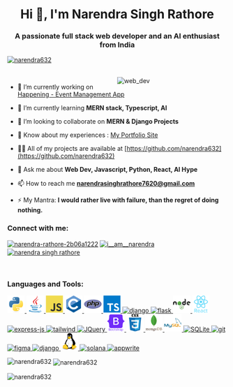 <h1 align="center">Hi 👋, I'm Narendra Singh Rathore</h1>
<h3 align="center">A passionate full stack web developer and an AI enthusiast from India</h3>


<p align="left"> <a href="https://github.com/ryo-ma/github-profile-trophy"><img src="https://github-profile-trophy.vercel.app/?username=narendra632" alt="narendra632" /></a> </p>
<br>
<img align="right" alt="web_dev" width="50%" src="https://www.aagnia.com/wp-content/uploads/2021/12/39998-web-development.gif">

- 🔭 I’m currently working on [Happening - Event Management App](https://github.com/narendra632/happening-NEXT)

- 🌱 I’m currently learning **MERN stack, Typescript, AI**

- 👯 I’m looking to collaborate on **MERN & Django Projects**

- 📄 Know about my experiences : [My Portfolio Site](https://www.narendrasingh.co/)

- 👨‍💻 All of my projects are available at [https://github.com/narendra632](https://github.com/narendra632)

- 💬 Ask me about **Web Dev, Javascript, Python, React, AI Hype**

- 📫 How to reach me **narendrasinghrathore7620@gmail.com**

- ⚡ My Mantra: **I would rather live with failure, than the regret of doing nothing.**

<h3 align="left">Connect with me:</h3>
<p align="left">
<a href="https://www.linkedin.com/in/narendra-rathore-2b06a1222/" target="_blank"><img align="center" src="https://raw.githubusercontent.com/rahuldkjain/github-profile-readme-generator/master/src/images/icons/Social/linked-in-alt.svg" alt="narendra-rathore-2b06a1222" height="30" width="40" /></a>
<a href="https://twitter.com/i__am__narendra" target="_blank"><img align="center" src="https://raw.githubusercontent.com/rahuldkjain/github-profile-readme-generator/master/src/images/icons/Social/twitter.svg" alt="i__am__narendra" height="30" width="40" /></a>
<a href="mailto:narendrasinghrathore7620@gmail.com" target="_blank"><img align="center" src="https://iconape.com/wp-content/uploads/1/11/gmail-02.png" alt="narendra singh rathore" height="30" width="55" /></a>
</p>
<br>
<h3 align="left">Languages and Tools:</h3>
<p align="left"> 



<a href="https://www.python.org" target="_blank" rel="noreferrer"> <img src="https://raw.githubusercontent.com/devicons/devicon/master/icons/python/python-original.svg" alt="python" width="40" height="40"/> </a>
<a href="https://www.java.com" target="_blank" rel="noreferrer"> <img src="https://raw.githubusercontent.com/devicons/devicon/master/icons/java/java-original.svg" alt="java" width="40" height="40"/> </a> 
<a href="https://developer.mozilla.org/en-US/docs/Web/JavaScript" target="_blank" rel="noreferrer"> <img src="https://raw.githubusercontent.com/devicons/devicon/master/icons/javascript/javascript-original.svg" alt="javascript" width="40" height="40"/> </a> 
  <a href="https://www.cprogramming.com/" target="_blank" rel="noreferrer"> <img src="https://raw.githubusercontent.com/devicons/devicon/master/icons/c/c-original.svg" alt="c" width="40" height="40"/> </a> 
  <a href="https://www.php.net" target="_blank" rel="noreferrer"> <img src="https://raw.githubusercontent.com/devicons/devicon/master/icons/php/php-original.svg" alt="php" width="40" height="40"/> </a> 
  <a href="https://www.typescriptlang.org/" target="_blank" rel="noreferrer"> <img src="https://raw.githubusercontent.com/devicons/devicon/master/icons/typescript/typescript-original.svg" alt="typescript" width="40" height="40"/> </a>
  <a href="https://www.djangoproject.com/" target="_blank" rel="noreferrer"> <img src="https://cdn.worldvectorlogo.com/logos/django.svg" alt="django" width="40" height="40"/> </a> 
  <a href="https://flask.palletsprojects.com/en/3.0.x/" target="_blank" rel="noreferrer"> <img src="https://cdn.worldvectorlogo.com/logos/flask.svg" alt="flask" width="40" height="40"/> </a> 
  <a href="https://nodejs.org" target="_blank" rel="noreferrer"> <img src="https://raw.githubusercontent.com/devicons/devicon/master/icons/nodejs/nodejs-original-wordmark.svg" alt="nodejs" width="40" height="40"/> </a> 
  <a href="https://reactjs.org/" target="_blank" rel="noreferrer"> <img src="https://raw.githubusercontent.com/devicons/devicon/master/icons/react/react-original-wordmark.svg" alt="react" width="40" height="40"/> </a> 
  <a href="http://expressjs.com/" target="_blank" rel="noreferrer"> <img src="https://cdn.worldvectorlogo.com/logos/express.svg" alt="express-js" width="40" height="40"/> </a> 
  <a href="https://tailwindcss.com/" target="_blank" rel="noreferrer"> <img src="https://www.vectorlogo.zone/logos/tailwindcss/tailwindcss-icon.svg" alt="tailwind" width="40" height="40"/> </a> 
  <a href="https://jquery.com/" target="_blank" rel="noreferrer"> <img src="https://cdn.worldvectorlogo.com/logos/jquery.svg" alt="JQuery" width="40" height="40"/> </a> 
  <a href="https://getbootstrap.com" target="_blank" rel="noreferrer"> <img src="https://raw.githubusercontent.com/devicons/devicon/master/icons/bootstrap/bootstrap-plain-wordmark.svg" alt="bootstrap" width="40" height="40"/> </a> 
  <a href="https://www.w3schools.com/css/" target="_blank" rel="noreferrer"> <img src="https://raw.githubusercontent.com/devicons/devicon/master/icons/css3/css3-original-wordmark.svg" alt="css3" width="40" height="40"/> </a> 
  <a href="https://www.mongodb.com/" target="_blank" rel="noreferrer"> <img src="https://raw.githubusercontent.com/devicons/devicon/master/icons/mongodb/mongodb-original-wordmark.svg" alt="mongodb" width="40" height="40"/> </a> 
  <a href="https://www.mysql.com/" target="_blank" rel="noreferrer"> <img src="https://raw.githubusercontent.com/devicons/devicon/master/icons/mysql/mysql-original-wordmark.svg" alt="mysql" width="40" height="40"/> </a> 
  <a href="https://www.sqlite.org/index.html" target="_blank" rel="noreferrer"> <img src="https://cdn.worldvectorlogo.com/logos/sqlite.svg" alt="SQLite" width="40" height="40"/> </a> 
  <a href="https://git-scm.com/" target="_blank" rel="noreferrer"> <img src="https://www.vectorlogo.zone/logos/git-scm/git-scm-icon.svg" alt="git" width="40" height="40"/> </a> 
  <a href="https://www.figma.com/" target="_blank" rel="noreferrer"> <img src="https://www.vectorlogo.zone/logos/figma/figma-icon.svg" alt="figma" width="40" height="40"/> </a> 
  <a href="https://flask.palletsprojects.com/en/3.0.x/" target="_blank" rel="noreferrer"> <img src="https://logodownload.org/wp-content/uploads/2020/11/canva-logo-0.png" alt="django" width="60" height="60"/> </a> 
  <a href="https://www.linux.org/" target="_blank" rel="noreferrer"> <img src="https://raw.githubusercontent.com/devicons/devicon/master/icons/linux/linux-original.svg" alt="linux" width="40" height="40"/> </a> 
    <a href="https://solana.com/" target="_blank" rel="noreferrer"> <img src="https://cdn.worldvectorlogo.com/logos/solana.svg" alt="solana" width="40" height="40"/> </a> 
    <a href="https://appwrite.io" target="_blank" rel="noreferrer"> <img src="https://www.vectorlogo.zone/logos/appwriteio/appwriteio-icon.svg" alt="appwrite" width="40" height="40"/> </a> 
 </p>
  
  



  

<p><img align="left" src="https://github-readme-stats.vercel.app/api/top-langs?username=narendra632&show_icons=true&locale=en&layout=compact" alt="narendra632" /></p>

<p>&nbsp;<img align="center" src="https://github-readme-stats.vercel.app/api?username=narendra632&show_icons=true&locale=en" alt="narendra632" /></p>

<p><img align="center" src="https://github-readme-streak-stats.herokuapp.com/?user=narendra632&" alt="narendra632" /></p>
